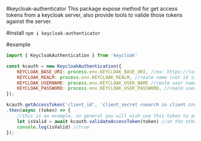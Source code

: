 #keycloak-authenticator
This package expose method for get access tokens from a keycloak server, also provide tools to valide those tokens against the server. 

#install 
`npm i keycloak-authenticator`

#example

```javascript
import { KeycloakAuthentication } from 'keycloak'

const kcauth = new KeycloakAuthentication({
    KEYCLOAK_BASE_URI: process.env.KEYCLOAK_BASE_URI, //ex: https://localhost:8080/auth
    KEYCLOAK_REALM: process.env.KEYCLOAK_REALM, //realm name (not id is a string)
    KEYCLOAK_USERNAME: process.env.KEYCLOAK_USER_NAME //realm user name
    KEYCLOAK_PASSWORD: process.env.KEYCLOAK_USER_PASSWORD, //realm user password
});

kcauth.getAccessToken('client_id', 'client_secret <search in client credentials in your keycloak server> ')
.then(async (token) => {
    //this is an example, in general you will wish use this token to authenticate against a service or exchange information
    let isValid = await kcauth.validateAccessToken(token) //at the other side you could valide any token you catch.
    console.log(isValid) //true
}); 

```
